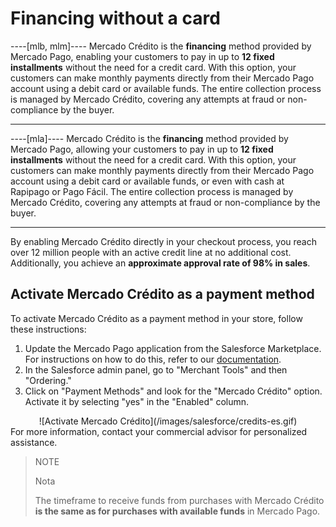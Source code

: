 # Financing without a card

----[mlb, mlm]----
Mercado Crédito is the **financing** method provided by Mercado Pago, enabling your customers to pay in up to **12 fixed installments** without the need for a credit card. With this option, your customers can make monthly payments directly from their Mercado Pago account using a debit card or available funds. The entire collection process is managed by Mercado Crédito, covering any attempts at fraud or non-compliance by the buyer.

------------
----[mla]---- 
Mercado Crédito is the **financing** method provided by Mercado Pago, allowing your customers to pay in up to **12 fixed installments** without the need for a credit card. With this option, your customers can make monthly payments directly from their Mercado Pago account using a debit card or available funds, or even with cash at Rapipago or Pago Fácil. The entire collection process is managed by Mercado Crédito, covering any attempts at fraud or non-compliance by the buyer.

------------
By enabling Mercado Crédito directly in your checkout process, you reach over 12 million people with an active credit line at no additional cost. Additionally, you achieve an **approximate approval rate of 98% in sales**.

## Activate Mercado Crédito as a payment method

To activate Mercado Crédito as a payment method in your store, follow these instructions:

 1. Update the Mercado Pago application from the Salesforce Marketplace. For instructions on how to do this, refer to our [documentation](/developers/en/docs/salesforce-commerce-cloud/installation).
 2. In the Salesforce admin panel, go to "Merchant Tools" and then "Ordering."
 3. Click on "Payment Methods" and look for the "Mercado Crédito" option. Activate it by selecting "yes" in the "Enabled" column.
<center>
![Activate Mercado Crédito](/images/salesforce/credits-es.gif) 
</center>
For more information, contact your commercial advisor for personalized assistance.

> NOTE
> 
> Nota
>
> The timeframe to receive funds from purchases with Mercado Crédito **is the same as for purchases with available funds** in Mercado Pago.